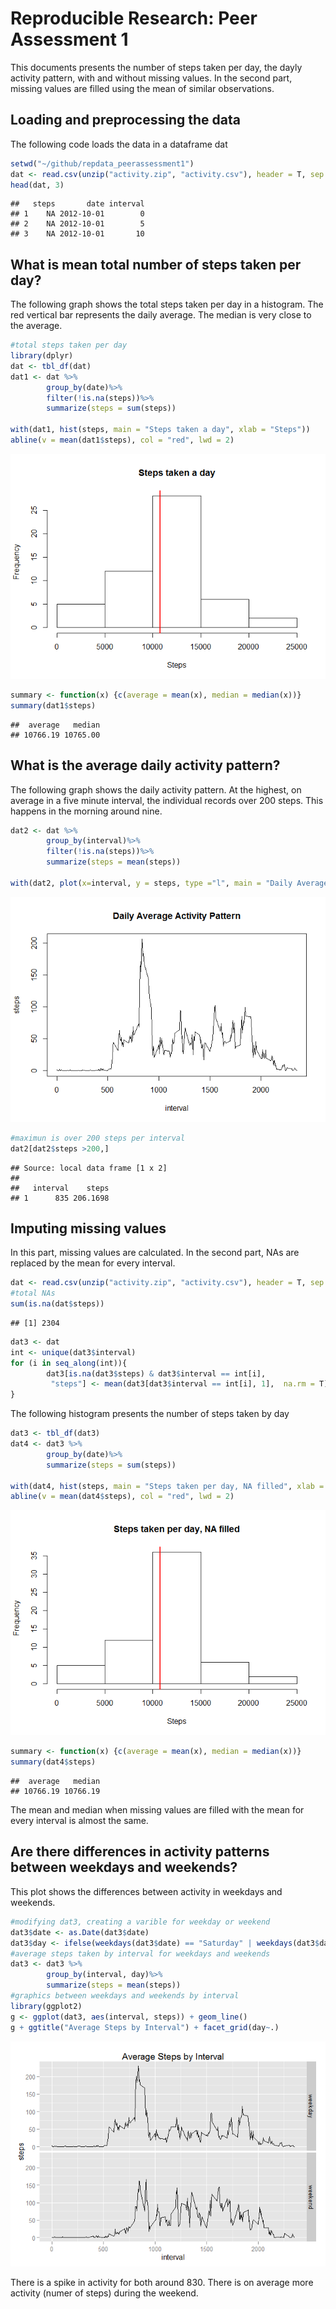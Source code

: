 # Reproducible Research: Peer Assessment 1
This documents presents the number of steps taken per day, the dayly activity pattern, with and without missing values.  In the second part, missing values are filled using the mean of similar observations.

## Loading and preprocessing the data
The following code loads the data in a dataframe dat

```r
setwd("~/github/repdata_peerassessment1")
dat <- read.csv(unzip("activity.zip", "activity.csv"), header = T, sep = ",")
head(dat, 3)
```

```
##   steps       date interval
## 1    NA 2012-10-01        0
## 2    NA 2012-10-01        5
## 3    NA 2012-10-01       10
```

## What is mean total number of steps taken per day?
The following graph shows the total steps taken per day in a histogram. The red vertical bar represents the daily average.  The median is very close to the average.

```r
#total steps taken per day
library(dplyr)
dat <- tbl_df(dat)
dat1 <- dat %>%
        group_by(date)%>%
        filter(!is.na(steps))%>%
        summarize(steps = sum(steps))
           
with(dat1, hist(steps, main = "Steps taken a day", xlab = "Steps"))
abline(v = mean(dat1$steps), col = "red", lwd = 2)
```

![](PA1_template_files/figure-html/unnamed-chunk-2-1.png) 

```r
summary <- function(x) {c(average = mean(x), median = median(x))}
summary(dat1$steps)
```

```
##  average   median 
## 10766.19 10765.00
```

## What is the average daily activity pattern?
The following graph shows the daily activity pattern.  At the highest, on average in a five minute interval, the individual records over 200 steps.  This happens in the morning around nine.

```r
dat2 <- dat %>%
        group_by(interval)%>%
        filter(!is.na(steps))%>%
        summarize(steps = mean(steps))

with(dat2, plot(x=interval, y = steps, type ="l", main = "Daily Average Activity Pattern"))
```

![](PA1_template_files/figure-html/unnamed-chunk-3-1.png) 

```r
#maximun is over 200 steps per interval
dat2[dat2$steps >200,]
```

```
## Source: local data frame [1 x 2]
## 
##   interval    steps
## 1      835 206.1698
```
## Imputing missing values
In this part, missing values are calculated.  In the second part, NAs are replaced by the mean for every interval.

```r
dat <- read.csv(unzip("activity.zip", "activity.csv"), header = T, sep = ",")
#total NAs
sum(is.na(dat$steps))
```

```
## [1] 2304
```


```r
dat3 <- dat
int <- unique(dat3$interval)
for (i in seq_along(int)){
        dat3[is.na(dat3$steps) & dat3$interval == int[i], 
         "steps"] <- mean(dat3[dat3$interval == int[i], 1],  na.rm = T)   
}
```
The following histogram presents the number of steps taken by day

```r
dat3 <- tbl_df(dat3)
dat4 <- dat3 %>%
        group_by(date)%>%
        summarize(steps = sum(steps))
           
with(dat4, hist(steps, main = "Steps taken per day, NA filled", xlab = "Steps"))
abline(v = mean(dat4$steps), col = "red", lwd = 2)
```

![](PA1_template_files/figure-html/unnamed-chunk-6-1.png) 

```r
summary <- function(x) {c(average = mean(x), median = median(x))}
summary(dat4$steps)
```

```
##  average   median 
## 10766.19 10766.19
```
The mean and median when missing values are filled with the mean for every interval is almost the same.

## Are there differences in activity patterns between weekdays and weekends?
This plot shows the differences between activity in weekdays and weekends.

```r
#modifying dat3, creating a varible for weekday or weekend
dat3$date <- as.Date(dat3$date)
dat3$day <- ifelse(weekdays(dat3$date) == "Saturday" | weekdays(dat3$date) ==           "Sunday","weekend","weekday")
#average steps taken by interval for weekdays and weekends
dat3 <- dat3 %>%
        group_by(interval, day)%>%
        summarize(steps = mean(steps))
#graphics between weekdays and weekends by interval
library(ggplot2)
g <- ggplot(dat3, aes(interval, steps)) + geom_line()
g + ggtitle("Average Steps by Interval") + facet_grid(day~.)
```

![](PA1_template_files/figure-html/unnamed-chunk-7-1.png) 

There is a spike in activity for both around 830.  There is on average more activity (numer of steps) during the weekend.
